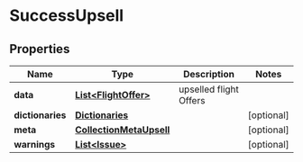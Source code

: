 

# SuccessUpsell


## Properties

| Name | Type | Description | Notes |
|------------ | ------------- | ------------- | -------------|
|**data** | [**List&lt;FlightOffer&gt;**](FlightOffer.md) | upselled flight Offers |  |
|**dictionaries** | [**Dictionaries**](Dictionaries.md) |  |  [optional] |
|**meta** | [**CollectionMetaUpsell**](CollectionMetaUpsell.md) |  |  [optional] |
|**warnings** | [**List&lt;Issue&gt;**](Issue.md) |  |  [optional] |



